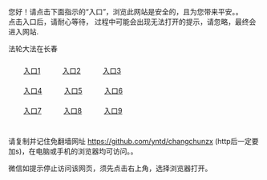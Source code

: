 您好！请点击下面指示的“入口”，浏览此网站是安全的，且为您带来平安。。 <br/>
点击入口后，请耐心等待， 过程中可能会出现无法打开的提示，请忽略，最终会进入网站. </br>

法轮大法在长春<br/>
<div style="padding:10px"><a style="margin:20px" target="_blank" href="https://d2slajycs3b7wc.cloudfront.net/2Qpsp?qqxniepi" id="ccLink1" rel="nofollow">入口1</a> <a target="_blank" style="margin:20px" href="https://dxrvcoe3rfzq2.cloudfront.net/2Qpsp?rbhluzg" id="ccLink2" rel="nofollow">入口2</a> <a style="margin:20px" target="_blank" href="https://d4glskb7ldfo1.cloudfront.net/2Qpsp?oftwcy" id="ccLink3" rel="nofollow">入口3</a></div>

<div style="padding:10px" ><a style="margin:20px" target="_blank" href="https://d2slajycs3b7wc.cloudfront.net/2Qpsp?qqxniepi" id="ccLink4" rel="nofollow">入口4</a> <a style="margin:20px" href="https://dxrvcoe3rfzq2.cloudfront.net/2Qpsp?rbhluzg" target="_blank" id="ccLink5" rel="nofollow">入口5</a> <a style="margin:20px" href="https://d4glskb7ldfo1.cloudfront.net/2Qpsp?oftwcy" target="_blank" id="ccLink6" rel="nofollow">入口6</a></div>

<div style="padding:10px"><a style="margin:20px" target="_blank" href="https://d2slajycs3b7wc.cloudfront.net/2Qpsp?qqxniepi" id="ccLink7" rel="nofollow">入口7</a> <a style="margin:20px" href="https://dxrvcoe3rfzq2.cloudfront.net/2Qpsp?rbhluzg" target="_blank" id="ccLink8" rel="nofollow">入口8</a> <a style="margin:20px" target="_blank" href="https://d4glskb7ldfo1.cloudfront.net/2Qpsp?oftwcy" id="ccLink9" rel="nofollow">入口9</a></div>

<br/>



请复制并记住免翻墙网址 https://github.com/yntd/changchunzx (http后一定要加s)，在电脑或手机的浏览器均可访问。。<br/>

微信如提示停止访问该网页，须先点击右上角，选择浏览器打开。
